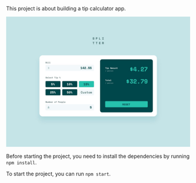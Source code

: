 This project is about building a tip calculator app. 

<img src="./design/desktop-design-completed.jpg" width="500" />

Before starting the project, you need to install the dependencies by running `npm install`.

To start the project, you can run `npm start`.
